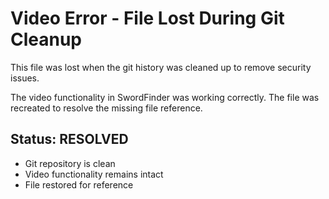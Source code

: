# Video Error - File Lost During Git Cleanup

This file was lost when the git history was cleaned up to remove security issues.

The video functionality in SwordFinder was working correctly. The file was recreated to resolve the missing file reference.

## Status: RESOLVED
- Git repository is clean
- Video functionality remains intact  
- File restored for reference
